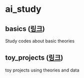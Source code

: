 # ai_study

## basics ([링크](https://github.com/kay0710/ai_study/tree/main/basics))  
Study codes about basic theories  
## toy_projects ([링크](https://github.com/kay0710/ai_study/tree/main/toy_projects))  
toy projects using theories and data
